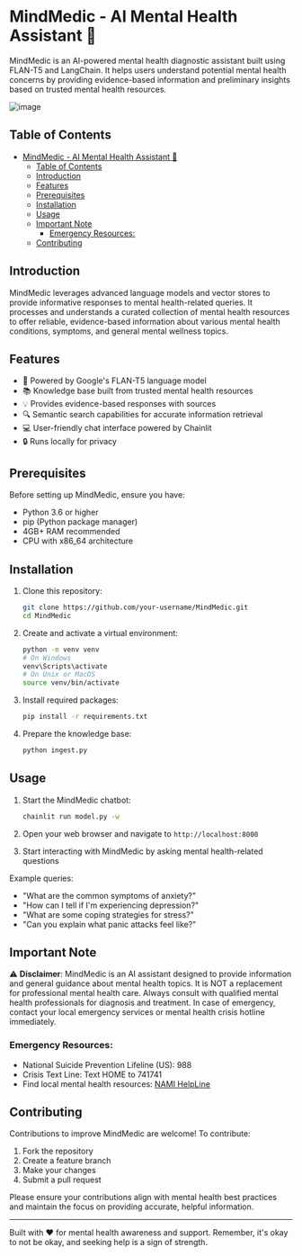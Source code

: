 # MindMedic - AI Mental Health Assistant 🧠

MindMedic is an AI-powered mental health diagnostic assistant built using FLAN-T5 and LangChain. It helps users understand potential mental health concerns by providing evidence-based information and preliminary insights based on trusted mental health resources.

![image](https://github.com/user-attachments/assets/d718b1a8-8936-4996-b8aa-d86b44ad49af)


## Table of Contents

- [MindMedic - AI Mental Health Assistant 🧠](#mindmedic---ai-mental-health-assistant-)
  - [Table of Contents](#table-of-contents)
  - [Introduction](#introduction)
  - [Features](#features)
  - [Prerequisites](#prerequisites)
  - [Installation](#installation)
  - [Usage](#usage)
  - [Important Note](#important-note)
    - [Emergency Resources:](#emergency-resources)
  - [Contributing](#contributing)

## Introduction

MindMedic leverages advanced language models and vector stores to provide informative responses to mental health-related queries. It processes and understands a curated collection of mental health resources to offer reliable, evidence-based information about various mental health conditions, symptoms, and general mental wellness topics.

## Features

- 🤖 Powered by Google's FLAN-T5 language model
- 📚 Knowledge base built from trusted mental health resources
- 💡 Provides evidence-based responses with sources
- 🔍 Semantic search capabilities for accurate information retrieval
- 💻 User-friendly chat interface powered by Chainlit
- 🔒 Runs locally for privacy

## Prerequisites

Before setting up MindMedic, ensure you have:

- Python 3.6 or higher
- pip (Python package manager)
- 4GB+ RAM recommended
- CPU with x86_64 architecture

## Installation

1. Clone this repository:
   ```bash
   git clone https://github.com/your-username/MindMedic.git
   cd MindMedic
   ```

2. Create and activate a virtual environment:
   ```bash
   python -m venv venv
   # On Windows
   venv\Scripts\activate
   # On Unix or MacOS
   source venv/bin/activate
   ```

3. Install required packages:
   ```bash
   pip install -r requirements.txt
   ```

4. Prepare the knowledge base:
   ```bash
   python ingest.py
   ```

## Usage

1. Start the MindMedic chatbot:
   ```bash
   chainlit run model.py -w
   ```

2. Open your web browser and navigate to `http://localhost:8000`

3. Start interacting with MindMedic by asking mental health-related questions

Example queries:
- "What are the common symptoms of anxiety?"
- "How can I tell if I'm experiencing depression?"
- "What are some coping strategies for stress?"
- "Can you explain what panic attacks feel like?"

## Important Note

⚠️ **Disclaimer**: MindMedic is an AI assistant designed to provide information and general guidance about mental health topics. It is NOT a replacement for professional mental health care. Always consult with qualified mental health professionals for diagnosis and treatment. In case of emergency, contact your local emergency services or mental health crisis hotline immediately.

### Emergency Resources:
- National Suicide Prevention Lifeline (US): 988
- Crisis Text Line: Text HOME to 741741
- Find local mental health resources: [NAMI HelpLine](https://www.nami.org/help)

## Contributing

Contributions to improve MindMedic are welcome! To contribute:

1. Fork the repository
2. Create a feature branch
3. Make your changes
4. Submit a pull request

Please ensure your contributions align with mental health best practices and maintain the focus on providing accurate, helpful information.

---

Built with ❤️ for mental health awareness and support. Remember, it's okay to not be okay, and seeking help is a sign of strength.
